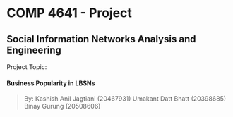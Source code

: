 # COMP 4641 - Project
## Social Information Networks Analysis and Engineering

Project Topic:
#### Business Popularity in LBSNs
> By:
> Kashish Anil Jagtiani (20467931)
> Umakant Datt Bhatt (20398685)
> Binay Gurung (20508606)